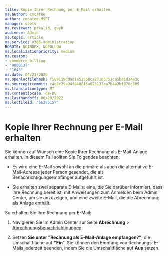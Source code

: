 ```yaml
---
title: Kopie Ihrer Rechnung per E-Mail erhalten
ms.author: cmcatee
author: cmcatee-MSFT
manager: scotv
ms.reviewer: prkalid, guyb
audience: Admin
ms.topic: article
ms.service: o365-administration
ROBOTS: NOINDEX, NOFOLLOW
ms.localizationpriority: medium
ms.custom:
- commerce_billing
- "9000137"
- "1643"
ms.date: 04/21/2020
ms.openlocfilehash: f589119cdad1a52558ca27105751ca5b81d24e3c
ms.sourcegitcommit: c4e8c29a94f840816a023131ea7b4a2bf876c305
ms.translationtype: MT
ms.contentlocale: de-DE
ms.lasthandoff: 06/29/2022
ms.locfileid: "66386157"
---
```

# <a name="receive-copy-of-your-billing-statement-in-email"></a>Kopie Ihrer Rechnung per E-Mail erhalten

Sie können auf Wunsch eine Kopie Ihrer Rechnung als E-Mail-Anlage erhalten. In diesem Fall sollten Sie Folgendes beachten:
  
- Es wird eine E-Mail sowohl an die primäre als auch die alternative E-Mail-Adresse jeder Person gesendet, die als Benachrichtigungsempfänger aufgeführt ist.

- Sie erhalten zwei separate E-Mails: eine, die Sie darüber informiert, dass Ihre Rechnung bereit ist, mit Anweisungen zum Anmelden beim Admin Center, um sie anzuzeigen, und eine zweite E-Mail, die die Abrechnung als Anlage enthält.

So erhalten Sie Ihre Rechnung per E-Mail:
  
1. Navigieren Sie im Admin Center zur Seite **Abrechnung** \> [Abrechnungsbenachrichtigungen](https://go.microsoft.com/fwlink/p/?linkid=853212).

2. Setzen **Sie unter "Rechnung als E-Mail-Anlage empfangen?"**, die Umschaltfläche auf **"Ein**". Sie können den Empfang von Rechnungs-E-Mails jederzeit beenden, indem Sie die Umschaltfläche auf **Aus** setzen.